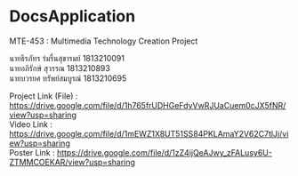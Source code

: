 # DocsApplication
MTE-453 : Multimedia Technology Creation Project  
  
นายธีรภัทร ร่มรื่นสุขารมย์ 1813210091  
นายอภิรักษ์ สุวรรณ 1813210893  
นายบวรยศ ทรัพย์สมบูรณ์ 1813210695  
  
Project Link (File) : https://drive.google.com/file/d/1h765frUDHGeFdyVwRJUaCuem0cJX5fNR/view?usp=sharing  
Video Link : https://drive.google.com/file/d/1mEWZ1X8UT51SS84PKLAmaY2V62C7tlJj/view?usp=sharing  
Poster Link : https://drive.google.com/file/d/1zZ4ijQeAJwy_zFALusy6U-ZTMMCOEKAR/view?usp=sharing
